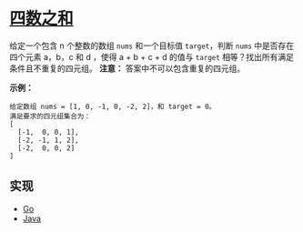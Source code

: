 # [四数之和](https://leetcode-cn.com/problems/4sum/description/)

给定一个包含 n 个整数的数组 `nums` 和一个目标值 `target`，判断 `nums` 中是否存在四个元素 a，b，c 和 d ，使得 a + b + c + d 的值与 `target` 相等？找出所有满足条件且不重复的四元组。
**注意：**
答案中不可以包含重复的四元组。

**示例：**

```
给定数组 nums = [1, 0, -1, 0, -2, 2]，和 target = 0。
满足要求的四元组集合为：
[
  [-1,  0, 0, 1],
  [-2, -1, 1, 2],
  [-2,  0, 0, 2]
]
```

## 实现

- [Go](https://github.com/pojozhang/playground/blob/master/solutions/go/src/playground/algorithm/four_sum.go)
- [Java](https://github.com/pojozhang/playground/blob/master/solutions/java/src/main/java/playground/algorithm/FourSum.java)

